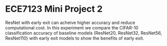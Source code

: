 # ECE7123 Mini Project 2

 ResNet with early exit can acheive higher accuracy and reduce computational cost. In this experiment we compare the CIFAR-10 classification accuracy of baseline models (ResNet20, ResNet32, ResNet56, ResNet110) with early exit models to show the benefits of early exit.
